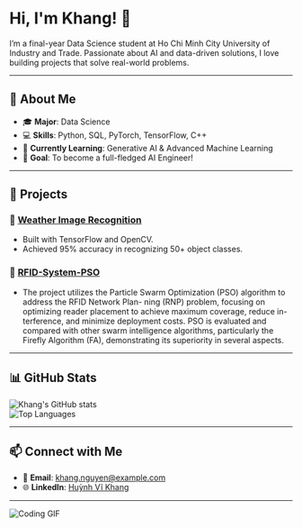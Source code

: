# Hi, I'm Khang! 👋  
I’m a final-year Data Science student at Ho Chi Minh City University of Industry and Trade. Passionate about AI and data-driven solutions, I love building projects that solve real-world problems.

---

## 🌟 **About Me**
- 🎓 **Major**: Data Science  
- 💻 **Skills**: Python, SQL, PyTorch, TensorFlow, C++  
- 🌱 **Currently Learning**: Generative AI & Advanced Machine Learning  
- 🎯 **Goal**: To become a full-fledged AI Engineer!

---

## 🚀 **Projects**
### 🔗 [Weather Image Recognition](https://github.com/netprtony/CNN_PridictionWeather)  
- Built with TensorFlow and OpenCV.  
- Achieved 95% accuracy in recognizing 50+ object classes.  

### 🔗 [RFID-System-PSO](https://github.com/netprtony/RFID-System-PSO)  
- The project utilizes the Particle Swarm Optimization (PSO) algorithm to address the RFID Network Plan-
ning (RNP) problem, focusing on optimizing reader placement to achieve maximum coverage, reduce in-
terference, and minimize deployment costs. PSO is evaluated and compared with other swarm intelligence
algorithms, particularly the Firefly Algorithm (FA), demonstrating its superiority in several aspects.

---

## 📊 **GitHub Stats**
![Khang's GitHub stats](https://github-readme-stats.vercel.app/api?username=khangnguyen&show_icons=true&theme=radical)  
![Top Languages](https://github-readme-stats.vercel.app/api/top-langs/?username=khangnguyen&layout=compact&theme=radical)

---

## 📫 **Connect with Me**
- 📧 **Email**: khang.nguyen@example.com  
- 🌐 **LinkedIn**: [Huỳnh Vĩ Khang](https://www.linkedin.com/in/v%C4%A9-khang-hu%E1%BB%B3nh-a86a40315/)  

---

![Coding GIF](https://media.giphy.com/media/qgQUggAC3Pfv687qPC/giphy.gif)


<!--
**netprtony/netprtony** is a ✨ _special_ ✨ repository because its `README.md` (this file) appears on your GitHub profile.

Here are some ideas to get you started:

- 🔭 I’m currently working on ...
- 🌱 I’m currently learning ...
- 👯 I’m looking to collaborate on ...
- 🤔 I’m looking for help with ...
- 💬 Ask me about ...
- 📫 How to reach me: ...
- 😄 Pronouns: ...
- ⚡ Fun fact: ...
-->
